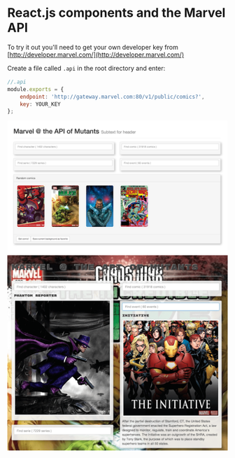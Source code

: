 # React.js components and the Marvel API

To try it out you'll need to get your own developer key from [http://developer.marvel.com/](http://developer.marvel.com/)

Create a file called `.api` in the root directory and enter:
```js
//.api
module.exports = {
	endpoint: 'http://gateway.marvel.com:80/v1/public/comics?',
	key: YOUR_KEY
};
```

![image](https://raw.githubusercontent.com/hontas/marvel-at-react/master/marvel-api-01.png)
![image](https://raw.githubusercontent.com/hontas/marvel-at-react/master/marvel-api-02.png)